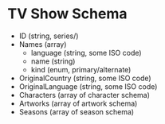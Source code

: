 # TV Show Schema

- ID (string, series/<num>)
- Names (array)
    - language (string, some ISO code)
    - name (string)
    - kind (enum, primary/alternate)
- OriginalCountry (string, some ISO code)
- OriginalLanguage (string, some ISO code)
- Characters (array of character schema)
- Artworks (array of artwork schema)
- Seasons (array of season schema)

